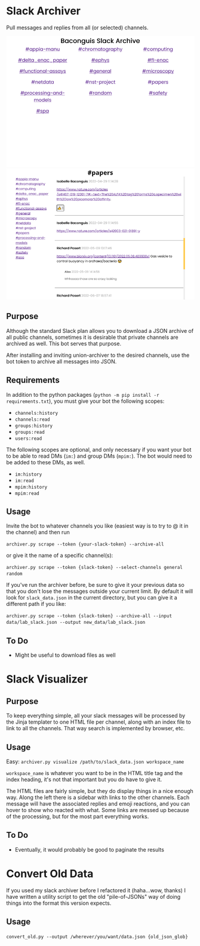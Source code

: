 # Slack Archiver
Pull messages and replies from all (or selected) channels.

![Screenshot of the archive homepage](readme_examples/index.png)
![Screenshot of an example channel archive](readme_examples/papers.png)

## Purpose
Although the standard Slack plan allows you to download a JSON archive of
all public channels, sometimes it is desirable that private channels are archived
as well. This bot serves that purpose.

After installing and inviting union-archiver to the desired channels, use
the bot token to archive all messages into JSON.

## Requirements
In addition to the python packages (`python -m pip install -r requirements.txt`),
you must give your bot the following scopes:
  * `channels:history`
  * `channels:read`
  * `groups:history`
  * `groups:read`
  * `users:read`

The following scopes are optional, and only necessary if you want your bot to be
able to read DMs (`im:`) and group DMs (`mpim:`). The bot would need to be added
to these DMs, as well.
  * `im:history`
  * `im:read`
  * `mpim:history`
  * `mpim:read`

## Usage
Invite the bot to whatever channels you like (easiest way is to try to @ it in the channel)
and then run

`archiver.py scrape --token {your-slack-token} --archive-all`

or give it the
name of a specific channel(s):
  
`archiver.py scrape --token {slack-token} --select-channels general random`

If you've run the archiver before, be sure to give it your previous data
so that you don't lose the messages outside your current limit. By default
it will look for `slack_data.json` in the current directory, but you can
give it a different path if you like:

`archiver.py scrape --token {slack-token} --archive-all --input data/lab_slack.json --output new_data/lab_slack.json`

## To Do
 - Might be useful to download files as well

# Slack Visualizer
## Purpose
To keep everything simple, all your slack messages will be processed by the
Jinja templater to one HTML file per channel, along with an index file
to link to all the channels. That way search is implemented by browser, etc.

## Usage
Easy: `archiver.py visualize /path/to/slack_data.json workspace_name`

`workspace_name` is whatever you want to be in the HTML title tag and
the index heading, it's not that important but you do have to give it.

The HTML files are fairly simple, but they do display things in a nice
enough way. Along the left there is a sidebar with links to the other
channels. Each message will have the associated replies and emoji reactions,
and you can hover to show who reacted with what. Some links are messed
up because of the processing, but for the most part everything works.

## To Do
 - Eventually, it would probably be good to paginate the results

# Convert Old Data
If you used my slack archiver before I refactored it (haha...wow, thanks)
I have written a utility script to get the old "pile-of-JSONs" way of
doing things into the format this version expects.

## Usage
`convert_old.py --output /wherever/you/want/data.json {old_json_glob}`